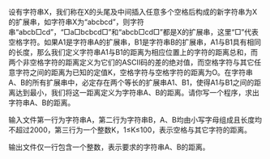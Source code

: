 设有字符串X，我们称在X的头尾及中间插入任意多个空格后构成的新字符串为X的扩展串，如字符串X为“abcbcd”，则字符串“abcb□cd”，“□a□bcbcd□”和“abcb□cd□”都是X的扩展串，这里“□”代表空格字符。如果A1是字符串A的扩展串，B1是字符串B的扩展串，A1与B1具有相同的长度，那么我们定义字符串A1与B1的距离为相应位置上的字符的距离总和，而两个非空格字符的距离定义为它们的ASCII码的差的绝对值，而空格字符与其它任意字符之间的距离为已知的定值K，空格字符与空格字符的距离为O。在字符串A、B的所有扩展串中，必定存在两个等长的扩展串A1、B1，使得A1与B1之间的距离达到最小，我们将这一距离定义为字符串A、B的距离。请你写一个程序，求出字符串A、B的距离。

输入文件第一行为字符串A，第二行为字符串B，A、B均由小写字母组成且长度均不超过2000，第三行为一个整数K，1≤K≤100，表示空格与其它字符的距离。

输出文件仅一行包含一个整数，表示要求的字符串A、B的距离。
